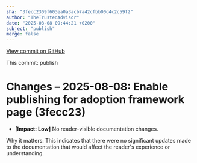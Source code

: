 ```yaml
---
sha: "3fecc2309f603ea0a3acb7a42cfbb00d4c2c59f2"
author: "TheTrustedAdvisor"
date: "2025-08-08 09:44:21 +0200"
subject: "publish"
merge: false
---
```


[View commit on GitHub](https://github.com/TheTrustedAdvisor/FabricAdoptionFramework/commit/3fecc2309f603ea0a3acb7a42cfbb00d4c2c59f2)

This commit: publish

# Changes – 2025-08-08: Enable publishing for adoption framework page (3fecc23)

- **[Impact: Low]** No reader-visible documentation changes.  
   
Why it matters: This indicates that there were no significant updates made to the documentation that would affect the reader's experience or understanding.
